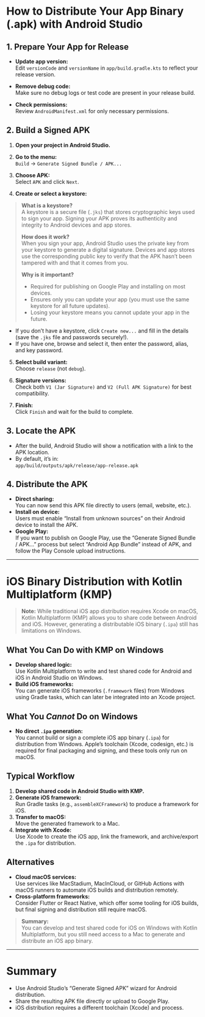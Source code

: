 # How to Distribute Your App Binary (.apk) with Android Studio

## 1. Prepare Your App for Release

- **Update app version:**  
  Edit `versionCode` and `versionName` in `app/build.gradle.kts` to reflect your release version.

- **Remove debug code:**  
  Make sure no debug logs or test code are present in your release build.

- **Check permissions:**  
  Review `AndroidManifest.xml` for only necessary permissions.

## 2. Build a Signed APK

1. **Open your project in Android Studio.**

2. **Go to the menu:**  
   `Build` → `Generate Signed Bundle / APK...`

3. **Choose APK:**  
   Select `APK` and click `Next`.

4. **Create or select a keystore:**

  > **What is a keystore?**  
  > A keystore is a secure file (`.jks`) that stores cryptographic keys used to sign your app. Signing your APK proves its authenticity and integrity to Android devices and app stores.
  >
  > **How does it work?**  
  > When you sign your app, Android Studio uses the private key from your keystore to generate a digital signature. Devices and app stores use the corresponding public key to verify that the APK hasn’t been tampered with and that it comes from you.
  >
  > **Why is it important?**  
  > - Required for publishing on Google Play and installing on most devices.  
  > - Ensures only you can update your app (you must use the same keystore for all future updates).  
  > - Losing your keystore means you cannot update your app in the future.

  - If you don’t have a keystore, click `Create new...` and fill in the details (save the `.jks` file and passwords securely!).
  - If you have one, browse and select it, then enter the password, alias, and key password.

5. **Select build variant:**  
   Choose `release` (not `debug`).

6. **Signature versions:**  
   Check both `V1 (Jar Signature)` and `V2 (Full APK Signature)` for best compatibility.

7. **Finish:**  
   Click `Finish` and wait for the build to complete.

## 3. Locate the APK

- After the build, Android Studio will show a notification with a link to the APK location.
- By default, it’s in:  
  `app/build/outputs/apk/release/app-release.apk`

## 4. Distribute the APK

- **Direct sharing:**  
  You can now send this APK file directly to users (email, website, etc.).
- **Install on device:**  
  Users must enable “Install from unknown sources” on their Android device to install the APK.
- **Google Play:**  
  If you want to publish on Google Play, use the “Generate Signed Bundle / APK...” process but select “Android App Bundle” instead of APK, and follow the Play Console upload instructions.

---

# iOS Binary Distribution with Kotlin Multiplatform (KMP)

> **Note:** While traditional iOS app distribution requires Xcode on macOS, Kotlin Multiplatform (KMP) allows you to share code between Android and iOS. However, generating a distributable iOS binary (`.ipa`) still has limitations on Windows.

## What You Can Do with KMP on Windows

- **Develop shared logic:**  
  Use Kotlin Multiplatform to write and test shared code for Android and iOS in Android Studio on Windows.
- **Build iOS frameworks:**  
  You can generate iOS frameworks (`.framework` files) from Windows using Gradle tasks, which can later be integrated into an Xcode project.

## What You *Cannot* Do on Windows

- **No direct `.ipa` generation:**  
  You cannot build or sign a complete iOS app binary (`.ipa`) for distribution from Windows. Apple’s toolchain (Xcode, codesign, etc.) is required for final packaging and signing, and these tools only run on macOS.

## Typical Workflow

1. **Develop shared code in Android Studio with KMP.**
2. **Generate iOS framework:**  
   Run Gradle tasks (e.g., `assembleXCFramework`) to produce a framework for iOS.
3. **Transfer to macOS:**  
   Move the generated framework to a Mac.
4. **Integrate with Xcode:**  
   Use Xcode to create the iOS app, link the framework, and archive/export the `.ipa` for distribution.

## Alternatives

- **Cloud macOS services:**  
  Use services like MacStadium, MacInCloud, or GitHub Actions with macOS runners to automate iOS builds and distribution remotely.
- **Cross-platform frameworks:**  
  Consider Flutter or React Native, which offer some tooling for iOS builds, but final signing and distribution still require macOS.

> **Summary:**  
> You can develop and test shared code for iOS on Windows with Kotlin Multiplatform, but you still need access to a Mac to generate and distribute an iOS app binary.

---

# Summary

- Use Android Studio’s “Generate Signed APK” wizard for Android distribution.
- Share the resulting APK file directly or upload to Google Play.
- iOS distribution requires a different toolchain (Xcode) and process. 